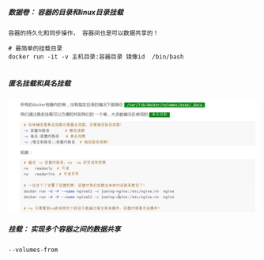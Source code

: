 ##### 数据卷： 容器的目录和linux目录挂载

`容器的持久化和同步操作， 容器间也是可以数据共享的！`



````shell
# 最简单的挂载目录
docker run -it -v 主机目录:容器目录 镜像id  /bin/bash


````



##### 匿名挂载和具名挂载

![image-20200527233358913](../picture/juming.png)



##### 挂载： 实现多个容器之间的数据共享  

`--volumes-from`

 











































